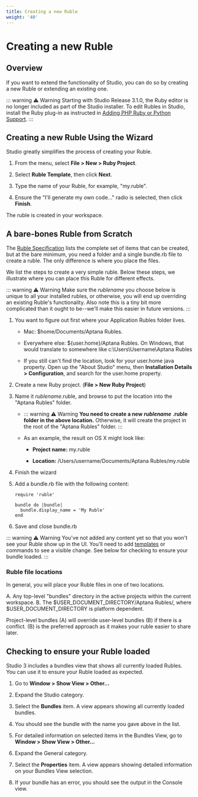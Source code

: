 ```yaml
---
title: Creating a new Ruble
weight: '40'
---
```


# Creating a new Ruble

## Overview

If you want to extend the functionality of Studio, you can do so by creating a new Ruble or extending an existing one.

::: warning ⚠️ Warning
Starting with Studio Release 3.1.0, the Ruby editor is no longer included as part of the Studio installer. To edit Rubles in Studio, install the Ruby plug-in as instructed in [Adding PHP Ruby or Python Support](#undefined).
:::

## Creating a new Ruble Using the Wizard

Studio greatly simplifies the process of creating your Ruble.

1. From the menu, select **File > New > Ruby Project**.

2. Select **Ruble Template**, then click **Next**.

3. Type the name of your Ruble, for example, "my.ruble".

4. Ensure the "I'll generate my own code..." radio is selected, then click **Finish**.

The ruble is created in your workspace.

## A bare-bones Ruble from Scratch

The [Ruble Specification](/guide/Axway_Appcelerator_Studio/Axway_Appcelerator_Studio_Guide/Customizing_Studio/Rubles/Ruble_Specification/) lists the complete set of items that can be created, but at the bare minimum, you need a folder and a single bundle.rb file to create a ruble. The only difference is where you place the files.

We list the steps to create a very simple ruble. Below these steps, we illustrate where you can place this Ruble for different effects.

::: warning ⚠️ Warning
Make sure the _rublename_ you choose below is unique to all your installed rubles, or otherwise, you will end up overriding an existing Ruble's functionality. Also note this is a tiny bit more complicated than it ought to be--we'll make this easier in future versions.
:::

1. You want to figure out first where your Application Rubles folder lives.

    * Mac: $home/Documents/Aptana Rubles.

    * Everywhere else: ${user.home}/Aptana Rubles. On Windows, that would translate to somewhere like c:\\Users\\Username\\Aptana Rubles

    * If you still can't find the location, look for your user.home java property. Open up the "About Studio" menu, then **Installation Details > Configuration**, and search for the user.home property.

2. Create a new Ruby project. (**File > New Ruby Project**)

3. Name it _rublename_.ruble, and browse to put the location into the "Aptana Rubles" folder.

    * ::: warning ⚠️ Warning
        **You need to create a new** **_rublename_** **.ruble folder in the above location.** Otherwise, it will create the project in the root of the "Aptana Rubles" folder.
        :::

    * As an example, the result on OS X might look like:

        * **Project name:** my.ruble

        * **Location:** /Users/username/Documents/Aptana Rubles/my.ruble

4. Finish the wizard

5. Add a bundle.rb file with the following content:

    ```
    require 'ruble'

    bundle do |bundle|
      bundle.display_name = 'My Ruble'
    end
    ```

6. Save and close bundle.rb

::: warning ⚠️ Warning
You've not added any content yet so that you won't see your Ruble show up in the UI. You'll need to add [templates](/guide/Axway_Appcelerator_Studio/Axway_Appcelerator_Studio_Guide/Customizing_Studio/Templates/Creating_a_new_template/) or commands to see a visible change. See below for checking to ensure your bundle loaded.
:::

### Ruble file locations

In general, you will place your Ruble files in one of two locations.

A. Any top-level "bundles" directory in the active projects within the current workspace.
B. The $USER\_DOCUMENT\_DIRECTORY/Aptana Rubles/, where $USER\_DOCUMENT\_DIRECTORY is platform dependent.

Project-level bundles (A) will override user-level bundles (B) if there is a conflict. (B) is the preferred approach as it makes your ruble easier to share later.

## Checking to ensure your Ruble loaded

Studio 3 includes a bundles view that shows all currently loaded Rubles. You can use it to ensure your Ruble loaded as expected.

1. Go to **Window > Show View > Other...**

2. Expand the Studio category.

3. Select the **Bundles** item.
    A view appears showing all currently loaded bundles.

4. You should see the bundle with the name you gave above in the list.

5. For detailed information on selected items in the Bundles View, go to **Window > Show View > Other...**

6. Expand the General category.

7. Select the **Properties** item.
    A view appears showing detailed information on your Bundles View selection.

8. If your bundle has an error, you should see the output in the Console view.
